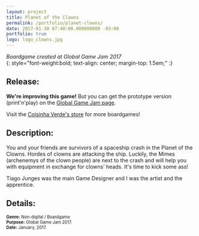 ```yaml
---
layout: project
title: Planet of the Clowns
permalink: /portfolio/planet-clowns/
date: 2017-01-30 07:40:00.000000000 -03:00
portfolio: true
logo: logo_clowns.jpg
---
```


_Boardgame created at Global Game Jam 2017_<br>
{: style="font-weight:bold; text-align: center; margin-top: 1.5em;" :}

## Release:

__We're improving this game!__
But you can get the prototype version (print'n'play) on the [Global Game Jam page](http://globalgamejam.org/2017/games/planet-clowns).

Visit the [Coisinha Verde's store](http://coisinhaverde.com/jogos/) for more boardgames!

## Description:

You and your friends are survivors of a spaceship crash in the Planet of the Clowns. Hordes of clowns are attacking the ship. Luckily, the Mimes (archenemys of the clown people) are next to the crash and will help you with equipment in exchange for clowns’ heads. It's time to kick some ass!

Tiago Junges was the main Game Designer and I was the artist and the apprentice.

## Details:

<p style="font-size:0.8em">
<strong>Genre:</strong> Non-digital / Boardgame<br>
<strong>Purpose:</strong> Global Game Jam 2017.<br>
<strong>Date:</strong> January, 2017.<br>
</p>

